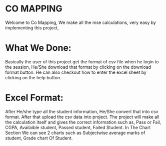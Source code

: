 # CO MAPPING
Welcome to Co Mapping, We make all the mse calculations, very easy by implementing this project,

# What We Done:
Basically the user of this project get the format of csv file when he login to the session, He/She download that format by clicking on the download format button. He can also checkout how to enter the excel sheet by clicking on the help button.

# Excel Format:
After He/she type all the student information, He/She convert that into csv format. After that upload the csv data into project. The project will make all the calculation itself and gives the correct information such as, Pass or Fail, CGPA, Availaible student, Passed student, Failed Student. In The Chart Section We can see 2 charts such as Subjectwise average marks of student, Grade chart Of Student.
